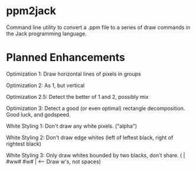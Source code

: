 ppm2jack
========

Command line utility to convert a .ppm file to a series of draw commands in the Jack programming language.


Planned Enhancements
====================
Optimization 1: Draw horizontal lines of pixels in groups

Optimization 2: As 1, but vertical

Optimization 2.5: Detect the better of 1 and 2, possibly mix

Optimization 3: Detect a good (or even optimal) rectangle decomposition. Good luck, and godspeed.


White Styling 1: Don't draw any white pixels. ("alpha")

White Styling 2: Don't draw edge whites (left of leftest black, right of rightest black)

White Styling 3: Only draw whites bounded by two blacks, don't share. ( |   #ww#    #w# |  <-- Draw w's, not spaces)